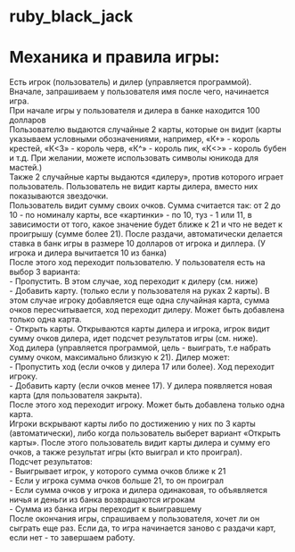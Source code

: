 # ruby_black_jack
<h1>Механика и правила игры:</h1>

<p>Есть игрок (пользователь) и дилер (управляется программой).<br>
Вначале, запрашиваем у пользователя имя после чего, начинается игра.<br>
При начале игры у пользователя и дилера в банке находится 100 долларов<br>
Пользователю выдаются случайные 2 карты, которые он видит (карты указываем условными обозначениями, например, «К+» - король крестей, «К<3» - король черв, «К^» - король пик, «К<>» - король бубен и т.д. При желании, можете использовать символы юникода для мастей.)<br>
Также 2 случайные карты выдаются «дилеру», против которого играет пользователь. Пользователь не видит карты дилера, вместо них показываются звездочки.<br>
Пользователь видит сумму своих очков. Сумма считается так: от 2 до 10 - по номиналу карты, все «картинки» - по 10, туз - 1 или 11, в зависимости от того, какое значение будет ближе к 21 и что не ведет к проигрышу (сумме более 21).
После раздачи, автоматически делается ставка в банк игры в размере 10 долларов от игрока и диллера. (У игрока и дилера вычитается 10 из банка)<br>
 После этого ход переходит пользователю. У пользователя есть на выбор 3 варианта:<br>
             - Пропустить. В этом случае, ход переходит к дилеру (см. ниже)<br>
             - Добавить карту. (только если у пользователя на руках 2 карты). В этом случае игроку добавляется еще одна случайная карта, сумма очков пересчитывается, ход переходит дилеру. Может быть добавлена только одна карта.<br>
             - Открыть карты. Открываются карты дилера и игрока, игрок видит сумму очков дилера, идет подсчет результатов игры (см. ниже).<br>
 Ход дилера (управляется программой, цель - выиграть, т.е набрать сумму очком, максимально близкую к 21). Дилер может:<br>
             - Пропустить ход (если очков у дилера 17 или более). Ход переходит игроку.<br>
             - Добавить карту (если очков менее 17). У дилера появляется новая карта (для пользователя закрыта).<br> После этого ход переходит игроку. Может быть добавлена только одна карта.<br>
  Игроки вскрывают карты либо по достижению у них по 3 карты (автоматически), либо когда пользователь выберет вариант «Открыть карты». После этого пользователь видит карты дилера и сумму его очков, а также результат игры (кто выиграл и кто проиграл).<br>
Подсчет результатов:<br>
             - Выигрывает игрок, у которого сумма очков ближе к 21<br>
             - Если у игрока сумма очков больше 21, то он проиграл<br>
             - Если сумма очков у игрока и дилера одинаковая, то объявляется ничья и деньги из банка возвращаются игрокам<br>
             - Сумма из банка игры переходит к выигравшему<br>
После окончания игры, спрашиваем у пользователя, хочет ли он сыграть еще раз. Если да, то игра начинается заново с раздачи карт, если нет - то завершаем работу.</p>
